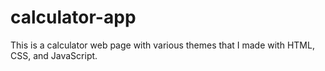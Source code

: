 # calculator-app
This is a calculator web page with various themes that I made with HTML, CSS, and JavaScript.
